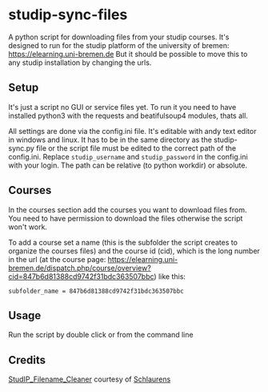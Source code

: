 # studip-sync-files
A python script for downloading files from your studip courses. It's designed
to run for the studip platform of the university of bremen: 
https://elearning.uni-bremen.de
But it should be possible to move this to any studip installation by changing
the urls.

## Setup
It's just a script no GUI or service files yet. To run it you need to have
installed python3 with the requests and beatifulsoup4 modules, thats all.

All settings are done via the config.ini file. It's editable with andy text
editor in windows and linux. It has to be in the same directory as the
studip-sync.py file or the script file must be edited to the correct path of
the config.ini. Replace `studip_username` and `studip_password` in the
config.ini with your login.
The path can be relative (to python workdir) or absolute.

## Courses
In the courses section add the courses you want to download files from.
You need to have permission to download the files otherwise the script won't
work.

To add a course set a name (this is the subfolder the script creates to
organize the courses files) and the course id (cid), which is the long number in the
url (at the course page: https://elearning.uni-bremen.de/dispatch.php/course/overview?cid=847b6d81388cd9742f31bdc363507bbc) like this:

```subfolder_name = 847b6d81388cd9742f31bdc363507bbc```

## Usage
Run the script by double click or from the command line 

## Credits
[StudIP_Filename_Cleaner](https://github.com/Schlaurens/StudIP_Filename_Cleaner) courtesy of [Schlaurens](https://github.com/Schlaurens/)
